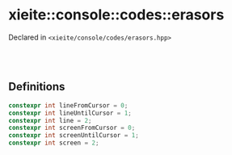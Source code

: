 # xieite::console::codes::erasors
Declared in `<xieite/console/codes/erasors.hpp>`

<br/><br/>

## Definitions
```cpp
constexpr int lineFromCursor = 0;
constexpr int lineUntilCursor = 1;
constexpr int line = 2;
constexpr int screenFromCursor = 0;
constexpr int screenUntilCursor = 1;
constexpr int screen = 2;
```
